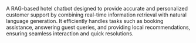 A RAG-based hotel chatbot designed to provide accurate and personalized customer support by combining real-time information retrieval with natural language generation. It efficiently handles tasks such as booking assistance, answering guest queries, and providing local recommendations, ensuring seamless interaction and quick resolutions.

